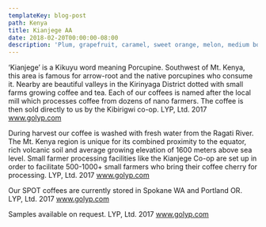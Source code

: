 ```yaml
---
templateKey: blog-post
path: Kenya
title: Kianjege AA
date: 2018-02-20T00:00:00-08:00
description: 'Plum, grapefruit, caramel, sweet orange, melon, medium body'
---
```

‘Kianjege’ is a Kikuyu word meaning Porcupine. Southwest of Mt. Kenya, this area is famous for arrow-root and the native porcupines who consume it. Nearby are beautiful valleys in the Kirinyaga District dotted with small farms growing coffee and tea. Each of our coffees is named after the local mill which processes coffee from dozens of nano farmers. The coffee is then sold directly to us by the Kibirigwi co-op.LYP, Ltd. 2017 www.golyp.com 

During harvest our coffee is washed with fresh water from the Ragati River. The Mt. Kenya region is unique for its combined proximity to the equator, rich volcanic soil and average growing elevation of 1600 meters above sea level.Small farmer processing facilities like the Kianjege Co-op are set up in order to facilitate 500-1000+ small farmers who bring their coffee cherry for processing.LYP, Ltd. 2017 www.golyp.com 

Our SPOT coffees are currently stored in Spokane WA and Portland OR.LYP, Ltd. 2017 www.golyp.com 

Samples available on request. LYP, Ltd. 2017 www.golyp.com
